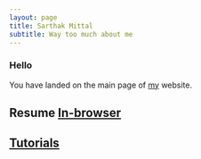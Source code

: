 ```yaml
---
layout: page
title: Sarthak Mittal
subtitle: Way too much about me
---
```


### Hello
You have landed on the main page of [my](/aboutme) website.

## Resume [In-browser](/resume.pdf)
## [Tutorials](/tuts)